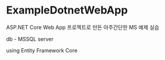 # ExampleDotnetWebApp

ASP.NET Core Web App 프로젝트로 만든 아주간단한 MS 예제 실습 


db - MSSQL server

using Entity Framework Core
